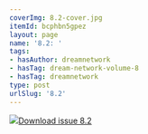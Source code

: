 ```yaml
---
coverImg: 8.2-cover.jpg
itemId: bcphbn5gpez
layout: page
name: '8.2: '
tags:
- hasAuthor: dreamnetwork
- hasTag: dream-network-volume-8
- hasTag: dreamnetwork
type: post
urlSlug: '8.2'
---
```

<img class="card-journal-img" src="../images/8.2-rect.jpg"/><a href="../files/pdfs/Volume_8/8.2-Dream-Network-Bulletin_Volume-8-Number-2.pdf" download="">Download issue 8.2</a>